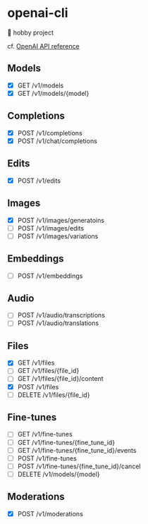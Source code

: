 # openai-cli

🚧 hobby project

cf. [OpenAI API reference](https://platform.openai.com/docs/api-reference)

## Models

- [x] GET /v1/models
- [x] GET /v1/models/{model}

## Completions

- [x] POST /v1/completions
- [x] POST /v1/chat/completions

## Edits

- [x] POST /v1/edits

## Images

- [x] POST /v1/images/generatoins
- [ ] POST /v1/images/edits
- [ ] POST /v1/images/variations

## Embeddings

- [ ] POST /v1/embeddings

## Audio

- [ ] POST /v1/audio/transcriptions
- [ ] POST /v1/audio/translations

## Files

- [x] GET /v1/files
- [ ] GET /v1/files/{file_id}
- [ ] GET /v1/files/{file_id}/content
- [x] POST /v1/files
- [ ] DELETE /v1/files/{file_id}

## Fine-tunes

- [ ] GET /v1/fine-tunes
- [ ] GET /v1/fine-tunes/{fine_tune_id}
- [ ] GET /v1/fine-tunes/{fine_tune_id}/events
- [ ] POST /v1/fine-tunes
- [ ] POST /v1/fine-tunes/{fine_tune_id}/cancel
- [ ] DELETE /v1/models/{model}

## Moderations

- [x] POST /v1/moderations
